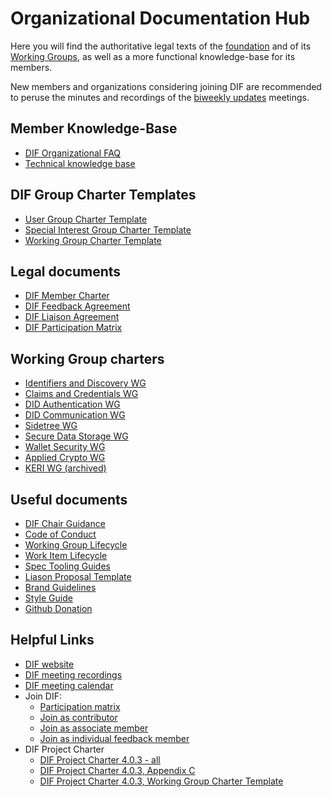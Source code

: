 # Organizational Documentation Hub
Here you will find the authoritative legal texts of the [foundation](https://github.com/decentralized-identity/org/tree/master/Org%20documents/Membership%20agreements) and of its [Working Groups](https://github.com/decentralized-identity/org/tree/master/Org%20documents/WG%20documents), as well as a more functional knowledge-base for its members.

New members and organizations considering joining DIF are recommended to peruse the minutes and recordings of the [biweekly updates](https://github.com/decentralized-identity/org/blob/master/bi-weekly/agenda.md) meetings.

## Member Knowledge-Base

* [DIF Organizational FAQ](https://github.com/decentralized-identity/org/blob/master/dif_org_faq.md)
* [Technical knowledge base](https://identity.foundation/faq/)

## DIF Group Charter Templates
* [User Group Charter Template](https://docs.google.com/document/d/1xS0tDieZbso-mNVCH-0CNHdafIeNChsPVM1Q5-IMYT4/edit?usp=drive_link)
* [Special Interest Group Charter Template](https://docs.google.com/document/d/1lDFjZEzdxpvU840QReqahyQyLoeV73SyCctz7aYXkTQ/edit?usp=drive_link)
* [Working Group Charter Template](https://docs.google.com/document/d/1h89kC4-RUsbHiaiIW1Gu9pMdUmhqQAFbay0aHL3U5oo/edit?usp=drive_link)

## Legal documents

* [DIF Member Charter](https://bit.ly/DIFProjectCharter_4_0_3)
* [DIF Feedback Agreement](https://github.com/decentralized-identity/org/blob/master/Org%20documents/Membership%20agreements/DIF%20Feedback%20Agreement%20v.%204.0.2_3_18.pdf)
* [DIF Liaison Agreement](https://github.com/decentralized-identity/org/blob/master/Org%20documents/Membership%20agreements/DIF%20Generic%20Liaison%20Agreement_preview.pdf)
* [DIF Participation Matrix](https://bit.ly/DIFParticipationMatrix_4_0_3)

## Working Group charters 

* [Identifiers and Discovery WG](https://github.com/decentralized-identity/org/blob/master/Org%20documents/WG%20documents/DIF_ID_WG_charter_v1.pdf)
* [Claims and Credentials WG](https://github.com/decentralized-identity/org/blob/master/Org%20documents/WG%20documents/DIF_CC_WG_charter_v1.pdf)
* [DID Authentication WG](https://github.com/decentralized-identity/org/blob/master/Org%20documents/WG%20documents/DIF_DIDAuth_WG_charter_v1.pdf)
* [DID Communication WG](https://github.com/decentralized-identity/org/blob/master/Org%20documents/WG%20documents/DIF_DIDcomm_WG_Charter_v1.pdf)
* [Sidetree WG](https://github.com/decentralized-identity/org/blob/master/Org%20documents/WG%20documents/DIF_Sidetree_WG_charter_v1.pdf)
* [Secure Data Storage WG](https://github.com/decentralized-identity/org/blob/master/Org%20documents/WG%20documents/DIF_SDS_WG_charter_v1.pdf)
* [Wallet Security WG](https://github.com/decentralized-identity/org/blob/master/Org%20documents/WG%20documents/DIF_Wallet_Security_WG_Charter_20210616.pdf) 
* [Applied Crypto WG](https://github.com/decentralized-identity/org/blob/master/Org%20documents/WG%20documents/DIF_Applied_Crypto_WG_charter_v2.pdf)
* [KERI WG (archived)](https://github.com/decentralized-identity/org/blob/master/Org%20documents/WG%20documents/DIF_KERI_WG_charter_v1.pdf)

## Useful documents
* [DIF Chair Guidance](./chair_guides/README.md)
* [Code of Conduct](code-of-conduct.md)
* [Working Group Lifecycle](working-group-lifecycle.md)
* [Work Item Lifecycle](work-item-lifecycle.md)
* [Spec Tooling Guides](spec-tooling-guides.md)
* [Liason Proposal Template](https://docs.google.com/document/d/1AQlNytTm08natnSV7ACEjNPD1ISLOVFCNaeECywgjZo/edit?usp=drive_link)
* [Brand Guidelines](brand-guidelines.md)
* [Style Guide](style-guide.md)
* [Github Donation](github-donation.md)

## Helpful Links
* [DIF website](https://bit.ly/DIF-website)
* [DIF meeting recordings](https://bit.ly/3lcfhkM)
* [DIF meeting calendar](https://bit.ly/3sXChVp)
* Join DIF:
  * [Participation matrix](https://bit.ly/DIFParticipationMatrix_4_0_3)
  * [Join as contributor](https://bit.ly/DIF-contributor)
  * [Join as associate member](https://bit.ly/dif-associate-member)
  * [Join as individual feedback member](https://bit.ly/DIF-feedback-agreement)
* DIF Project Charter
  * [DIF Project Charter 4.0.3 - all](https://bit.ly/DIFProjectCharter_4_0_3)
  * [DIF Project Charter 4.0.3, Appendix C](https://bit.ly/DIF_project_charter_c)
  * [DIF Project Charter 4.0.3, Working Group Charter Template](https://bit.ly/wg_charter_4_0_3)



